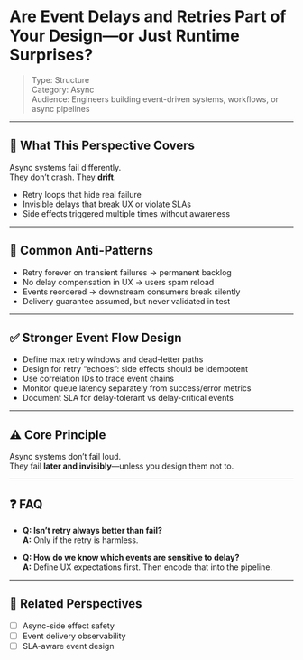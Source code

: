# Are Event Delays and Retries Part of Your Design—or Just Runtime Surprises?

> Type: Structure  
> Category: Async  
> Audience: Engineers building event-driven systems, workflows, or async pipelines

---

## 🧠 What This Perspective Covers

Async systems fail differently.  
They don’t crash. They **drift**.

- Retry loops that hide real failure  
- Invisible delays that break UX or violate SLAs  
- Side effects triggered multiple times without awareness

---

## 🚨 Common Anti-Patterns

- Retry forever on transient failures → permanent backlog  
- No delay compensation in UX → users spam reload  
- Events reordered → downstream consumers break silently  
- Delivery guarantee assumed, but never validated in test

---

## ✅ Stronger Event Flow Design

- Define max retry windows and dead-letter paths  
- Design for retry “echoes”: side effects should be idempotent  
- Use correlation IDs to trace event chains  
- Monitor queue latency separately from success/error metrics  
- Document SLA for delay-tolerant vs delay-critical events

---

## ⚠️ Core Principle

Async systems don’t fail loud.  
They fail **later and invisibly**—unless you design them not to.

---

## ❓ FAQ

- **Q: Isn’t retry always better than fail?**  
  **A:** Only if the retry is harmless.

- **Q: How do we know which events are sensitive to delay?**  
  **A:** Define UX expectations first. Then encode that into the pipeline.

---

## 🔗 Related Perspectives

- [ ] Async-side effect safety  
- [ ] Event delivery observability  
- [ ] SLA-aware event design  
